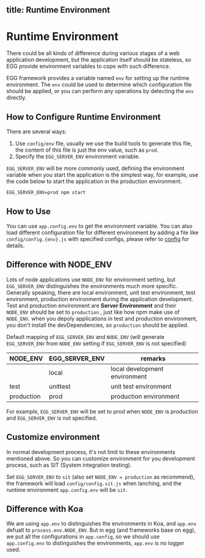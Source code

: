 title: Runtime Environment
---

# Runtime Environment

There could be all kinds of difference during various stages of a web application development, but the application itself should be stateless, so EGG provide environment variables to cope with such difference.

EGG framework provides a variable named `env` for setting up the runtime environment. The `env` could be used to determine which configuration file should be applied, or you can perform any operations by detecting the `env` directly.

## How to Configure Runtime Environment

There are several ways:

1. Use `config/env` file, usually we use the build tools to generate this file, the content of this file is just the env value, such as `prod`.
2. Specify the `EGG_SERVER_ENV` environment variable.


`EGG_SERVER_ENV` will be more commonly used, defining the environment variable when you start the application is the simplest way, for example, use the code below to start the application in the production environment.

```shell
EGG_SERVER_ENV=prod npm start
```

## How to Use
You can use `app.config.env` to get the environment variable.
You can also load different configuration file for different environment by adding a file like  `config/config.{env}.js` with specified configs, please refer to  [config](./config.md) for details.

## Difference with NODE_ENV

Lots of node applications use `NODE_ENV` for environment setting, but `EGG_SERVER_ENV`  distinguishes the environments much more specific. Generally speaking, there are local environment, unit test environment, test environment, production environment during the application development. Test and production environment are **Server Environment** and their `NODE_ENV` should be set to `production` , just like how npm make use of `NODE_ENV`. when you depoly applications in test and production environment, you don't install the devDependencies, so `production` should be applied.

Default mapping of `EGG_SERVER_ENV` and `NODE_ENV` (will generate `EGG_SERVER_ENV` from `NODE_ENV` setting if `EGG_SERVER_ENV` is not specified)

NODE_ENV   | EGG_SERVER_ENV | remarks
---------- | -------------- | ------------
           | local          | local development environment
test       | unittest       | unit test environment
production | prod           | production environment

For example, `EGG_SERVER_ENV` will be set to prod when `NODE_ENV` is production and `EGG_SERVER_ENV` is not specified.

## Customize environment

In normal development process, it's not limit to these environments mentioned above. So you can customize environment for you development process, such as SIT (System integration testing).

Set `EGG_SERVER_ENV` to `sit` (also set `NODE_ENV = production` as recommend), the framework will load `config/config.sit.js` when lanching, and the runtime environment `app.config.env` will be `sit`.

## Difference with Koa

We are using `app.env` to distinguishes the environments in Koa, and `app.env` defualt to `process.env.NODE_ENV`. But in egg (and frameworks base on egg), we put all the configurations in `app.config`, so we should use `app.config.env` to distinguishes the environments, `app.env` is no logger used.
